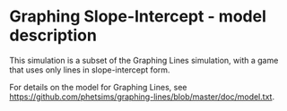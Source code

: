 # Graphing Slope-Intercept - model description

This simulation is a subset of the Graphing Lines simulation, with a game that uses only lines in slope-intercept form.

For details on the model for Graphing Lines, see https://github.com/phetsims/graphing-lines/blob/master/doc/model.txt.